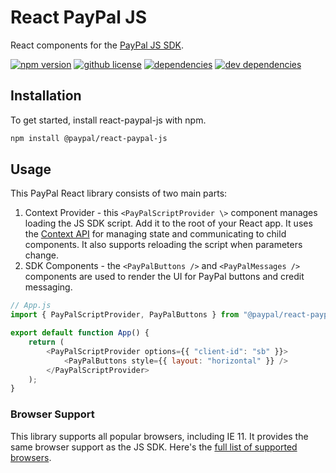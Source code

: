 # React PayPal JS

React components for the [PayPal JS SDK](https://developer.paypal.com/docs/checkout/).

<a href="https://www.npmjs.com/package/@paypal/react-paypal-js"><img src="https://img.shields.io/npm/v/@paypal/react-paypal-js?style=flat-square" alt="npm version"></a>
<a href="https://github.com/paypal/react-paypal-js/blob/main/LICENSE.txt"><img src="https://img.shields.io/npm/l/@paypal/react-paypal-js?style=flat-square" alt="github license"></a>
<a href="https://david-dm.org/paypal/react-paypal-js"><img src="https://img.shields.io/david/paypal/react-paypal-js?style=flat-square" alt="dependencies"></a>
<a href="https://david-dm.org/paypal/react-paypal-js?type=dev"><img src="https://img.shields.io/david/dev/paypal/react-paypal-js?style=flat-square" alt="dev dependencies"></a>

## Installation

To get started, install react-paypal-js with npm.

```sh
npm install @paypal/react-paypal-js
```

## Usage

This PayPal React library consists of two main parts:

1. Context Provider - this `<PayPalScriptProvider \>` component manages loading the JS SDK script. Add it to the root of your React app. It uses the [Context API](https://reactjs.org/docs/context.html) for managing state and communicating to child components. It also supports reloading the script when parameters change.
2. SDK Components - the `<PayPalButtons />` and `<PayPalMessages />` components are used to render the UI for PayPal buttons and credit messaging.

```js
// App.js
import { PayPalScriptProvider, PayPalButtons } from "@paypal/react-paypal-js";

export default function App() {
    return (
        <PayPalScriptProvider options={{ "client-id": "sb" }}>
            <PayPalButtons style={{ layout: "horizontal" }} />
        </PayPalScriptProvider>
    );
}
```

### Browser Support

This library supports all popular browsers, including IE 11. It provides the same browser support as the JS SDK. Here's the [full list of supported browsers](https://developer.paypal.com/docs/checkout/troubleshoot/support/#supported-browsers).
